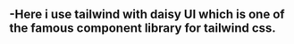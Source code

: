 -Here i use tailwind with daisy UI which is one of  the famous component library for tailwind css.
-